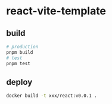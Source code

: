 # react-vite-template

## build

```bash
# production
pnpm build 
# test
pnpm test
```

## deploy

```bash
docker build -t xxx/react:v0.0.1 .
````
